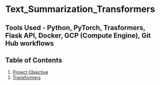 # Text_Summarization_Transformers

## Tools Used - Python, PyTorch, Trasformers, Flask API, Docker, GCP (Compute Engine), Git Hub workflows

## Table of Contents
1.  [Project Objective](#project-objective)
2.  [Transformers](#text_summarization_transformers)
